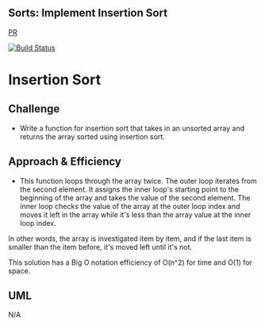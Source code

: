 ## Sorts: Implement Insertion Sort
[PR](https://github.com/colosrjones-401d4/data-structures-and-algorithms/pull/15)

[![Build Status](https://travis-ci.org/colosrjones-401d4/data-structures-and-algorithms.svg?branch=master)](https://travis-ci.org/colosrjones-401d4/data-structures-and-algorithms)

# Insertion Sort

## Challenge
* Write a function for insertion sort that takes in an unsorted array and returns the array sorted using insertion sort.

## Approach & Efficiency
* This function loops through the array twice. The outer loop iterates from the second element. It assigns the inner loop's starting point to the beginning of the array and takes the value of the second element. The inner loop checks the value of the array at the outer loop index and moves it left in the array while it's less than the array value at the inner loop index.

In other words, the array is investigated item by item, and if the last item is smaller than the item before, it's moved left until it's not.

This solution has a Big O notation efficiency of O(n^2) for time and O(1) for space.

## UML
N/A